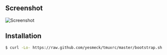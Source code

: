 ## Screenshot

![Screenshot](http://dl.dropbox.com/u/1658623/tmuxrc.png)

## Installation

``` bash
$ curl -Lo- https://raw.github.com/yesmeck/tmuxrc/master/bootstrap.sh | bash
```
